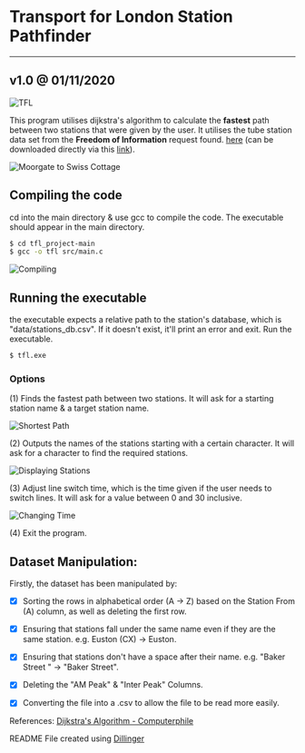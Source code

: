 # Transport for London Station Pathfinder #
---
## v1.0 @ 01/11/2020
![TFL](https://i.ibb.co/D1jGdsm/tfl-logo3.png "TFL")

This program utilises dijkstra's algorithm to calculate the __fastest__ path between two stations that were given by the user. It utilises the tube station data set from the __Freedom of Information__ request found. [here](https://www.whatdotheyknow.com/request/distance_between_adjacent_underg#incoming-5516) (can be downloaded directly via this [link](https://www.whatdotheyknow.com/request/1779/response/5516/attach/3/Inter%20station%20database.xls?cookie_passthrough=1)).

![Moorgate to Swiss Cottage](https://i.ibb.co/Y3rwcsy/moor-to-swiss-YZ0.gif "Moorgate to Swiss Cottage")


## Compiling the code
cd into the main directory & use gcc to compile the code. The executable should appear in the main directory.
```sh
$ cd tfl_project-main
$ gcc -o tfl src/main.c
```
![Compiling](https://i.ibb.co/Mf6MV55/compiling.gif "Compiling")

## Running the executable
the executable expects a relative path to the station's database, which is "data/stations_db.csv". If it doesn't exist, it'll print an error and exit.
Run the executable.
```sh
$ tfl.exe
```

### Options
(1) Finds the fastest path between two stations. It will ask for a starting station name & a target station name.

![Shortest Path](https://i.ibb.co/r3KMtZC/shortest-path.gif "Dijkstra's Algorithm")

(2) Outputs the names of the stations starting with a certain character. It will ask for a character to find the required stations.

![Displaying Stations](https://i.ibb.co/VTnssK6/displaying-stations.gif "Displaying Stations")

(3) Adjust line switch time, which is the time given if the user needs to switch lines. It will ask for a value between 0 and 30 inclusive.

![Changing Time](https://i.ibb.co/nPDt3n5/time-switch.gif "Change Switch Times")

(4) Exit the program.



## Dataset Manipulation:
Firstly, the dataset has been manipulated by:

- [x] Sorting the rows in alphabetical order (A → Z) based on the Station From (A) column,   as well as deleting the first row.  
- [x] Ensuring that stations fall under the same name even if they are the same station. e.g. Euston (CX) → Euston.  
- [x] Ensuring that stations don't have a space after their name. e.g. "Baker Street " → "Baker Street".  
- [x] Deleting the "AM Peak" & "Inter Peak" Columns.  
- [x] Converting the file into a .csv to allow the file to be read more easily.  

   
References: [Dijkstra's Algorithm - Computerphile](https://www.youtube.com/watch?v=GazC3A4OQTE&ab_channel=Computerphile)

README File created using [Dillinger](https://dillinger.io/)
